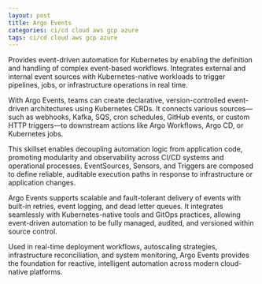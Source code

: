 ```yaml
---
layout: post
title: Argo Events
categories: ci/cd cloud aws gcp azure
tags: ci/cd cloud aws gcp azure
---
```


Provides event-driven automation for Kubernetes by enabling the definition and handling of complex event-based workflows. Integrates external and internal event sources with Kubernetes-native workloads to trigger pipelines, jobs, or infrastructure operations in real time.

<!--more-->

With Argo Events, teams can create declarative, version-controlled event-driven architectures using Kubernetes CRDs. It connects various sources—such as webhooks, Kafka, SQS, cron schedules, GitHub events, or custom HTTP triggers—to downstream actions like Argo Workflows, Argo CD, or Kubernetes jobs.

This skillset enables decoupling automation logic from application code, promoting modularity and observability across CI/CD systems and operational processes. EventSources, Sensors, and Triggers are composed to define reliable, auditable execution paths in response to infrastructure or application changes.

Argo Events supports scalable and fault-tolerant delivery of events with built-in retries, event logging, and dead letter queues. It integrates seamlessly with Kubernetes-native tools and GitOps practices, allowing event-driven automation to be fully managed, audited, and versioned within source control.

Used in real-time deployment workflows, autoscaling strategies, infrastructure reconciliation, and system monitoring, Argo Events provides the foundation for reactive, intelligent automation across modern cloud-native platforms.